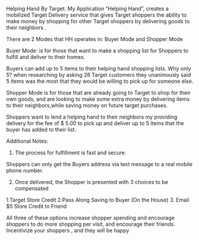 Helping Hand By Target.My Application “Helping Hand”, creates a mobilized Target Delivery service that gives Target shoppers the ability to make money by shopping for other Target shoppers by delivering goods to their neighbors .There are 2 Modes that HH operates in: Buyer Mode and Shopper ModeBuyer Mode: is for those that want to make a shopping list for Shoppers to fulfill and deliver to their homes.Buyers can add up to 5 items to their helping hand shopping lists. Why only 5? when researching by asking 28 Target customers they unanimously said 5 items was the most that they would be willing to pick up for someone else.Shopper Mode is for those that are already going to Target to shop for their own goods, and are looking to make some extra money by delivering items to their neighbors,while saving money on future target purchases.Shoppers want to lend a helping hand to their neighbors my providing delivery for the fee of $ 5.00 to pick up and deliver up to 5 items that the buyer has added to their list.

Additional Notes:1. The process for fulfillment is fast and secure.Shoppers can only get the Buyers address via text message to a real mobile phone number. 2. Once delivered, the Shopper is presented with 3 choices to be compensated
1.Target Store Credit2.Pass Along Saving to Buyer (On the House)3. Email $5 Store Credit to FriendAll three of these options increase shopper spending and encourage shoppers to do more shopping per visit, and encourage their friends.Incentivize your shoppers , and they will be happy